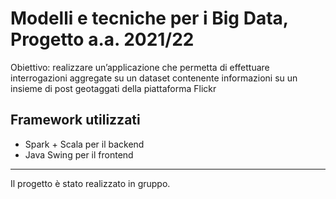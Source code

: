 # Modelli e tecniche per i Big Data, Progetto a.a. 2021/22

Obiettivo: realizzare un’applicazione che permetta di effettuare interrogazioni aggregate su un dataset contenente informazioni su un insieme di post geotaggati della piattaforma Flickr 

## Framework utilizzati
- Spark + Scala per il backend
- Java Swing per il frontend

---

Il progetto è stato realizzato in gruppo.
